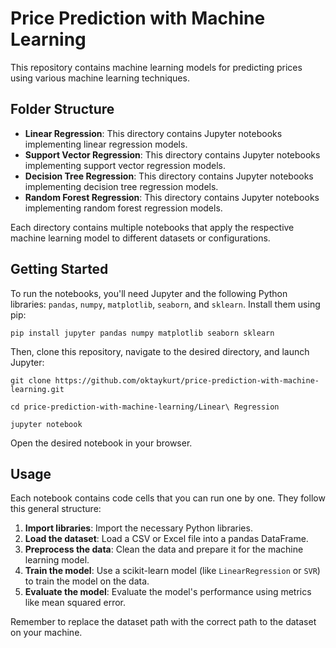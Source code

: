 # Price Prediction with Machine Learning

This repository contains machine learning models for predicting prices using various machine learning techniques.

## Folder Structure

- **Linear Regression**: This directory contains Jupyter notebooks implementing linear regression models. 
- **Support Vector Regression**: This directory contains Jupyter notebooks implementing support vector regression models.
- **Decision Tree Regression**: This directory contains Jupyter notebooks implementing decision tree regression models.
- **Random Forest Regression**: This directory contains Jupyter notebooks implementing random forest regression models.

Each directory contains multiple notebooks that apply the respective machine learning model to different datasets or configurations.

## Getting Started

To run the notebooks, you'll need Jupyter and the following Python libraries: `pandas`, `numpy`, `matplotlib`, `seaborn`, and `sklearn`. Install them using pip:

```pip install jupyter pandas numpy matplotlib seaborn sklearn```

Then, clone this repository, navigate to the desired directory, and launch Jupyter:

```git clone https://github.com/oktaykurt/price-prediction-with-machine-learning.git```

```cd price-prediction-with-machine-learning/Linear\ Regression```

```jupyter notebook```


Open the desired notebook in your browser.

## Usage

Each notebook contains code cells that you can run one by one. They follow this general structure:

1. **Import libraries**: Import the necessary Python libraries.
2. **Load the dataset**: Load a CSV or Excel file into a pandas DataFrame.
3. **Preprocess the data**: Clean the data and prepare it for the machine learning model.
4. **Train the model**: Use a scikit-learn model (like `LinearRegression` or `SVR`) to train the model on the data.
5. **Evaluate the model**: Evaluate the model's performance using metrics like mean squared error.

Remember to replace the dataset path with the correct path to the dataset on your machine.

